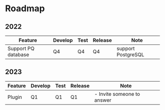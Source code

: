 ---
---

# Roadmap
## 2022
| Feature             | Develop | Test | Release | Note               |
| ------------------- | ------- | ---- | ------- | ------------------ |
| Support PQ database | Q4      | Q4   | Q4      | support PostgreSQL |

## 2023
| Feature | Develop | Test | Release | Note                       |
| ------- | ------- | ---- | ------- | -------------------------- |
| Plugin  | Q1      | Q1   | Q1      | - Invite someone to answer |

